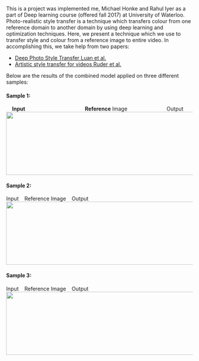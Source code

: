
This is a project was implemented me, Michael Honke and Rahul Iyer as a part of Deep learning course (offered fall 2017) at University of Waterloo. Photo-realistic style transfer is a technique which transfers colour from one reference domain to another domain by using deep learning and optimization techniques. Here, we present a technique which we use to transfer style and colour from a reference image to entire video. In accomplishing this, we take help from two papers:

* [Deep Photo Style Transfer Luan et al.](https://arxiv.org/abs/1703.07511)
* [Artistic style transfer for videos Ruder et al.](https://arxiv.org/abs/1604.08610)

<!--
![Alt Text](car.gif)
-->
Below are the results of the combined model applied on three different samples:

#### Sample 1:
&nbsp; &nbsp; **Input** &nbsp; &nbsp; &nbsp; &nbsp; &nbsp; &nbsp; &nbsp; &nbsp; &nbsp; &nbsp; &nbsp; &nbsp; &nbsp; &nbsp; &nbsp; &nbsp; &nbsp; &nbsp; &nbsp; &nbsp; **Reference** Image &nbsp; &nbsp; &nbsp; &nbsp; &nbsp; &nbsp; &nbsp; &nbsp; &nbsp; &nbsp; &nbsp; &nbsp; &nbsp; Output
<img src="car.gif" width="1000" height="170" />

#### Sample 2:
Input &nbsp;&nbsp; Reference Image &nbsp;&nbsp; Output
<img src="paris.gif" width="1000" height="170" />

#### Sample 3:
Input &nbsp;&nbsp; Reference Image &nbsp;&nbsp; Output
<img src="square.gif" width="1000" height="170" />
